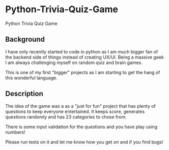# Python-Trivia-Quiz-Game
Python Trivia Quiz Game

## Background

I have only recently started to code in python as I am much bigger fan of the backend side of things instead of creating UX/UI. 
Being a massive geek I am always challenging myself on random quiz and brain games. 

This is one of my first "bigger" projects as I am starting to get the hang of this wonderful language. 

## Description
The idea of the game was a as a "just for fun" project that has plenty of questions to keep everyone entertained.
It keeps score, generates questions randomly and has 23 categories to chose from.


There is some input validation for the questions and you have play using numbers! 

Please run tests on it and let me know how you get on and if you find bugs!
